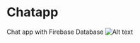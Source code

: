 # Chatapp
Chat app with Firebase Database
![Alt text](https://github.com/EmmanuelDav/Chatapp/blob/master/Screenshot_1595823579.png)
